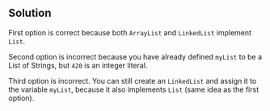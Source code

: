 ## Solution

First option is correct because both `ArrayList` and `LinkedList` implement `List`.

Second option is incorrect because you have already defined `myList` to be a List of Strings, but `420` is an integer literal.

Third option is incorrect. You can still create an `LinkedList` and assign it to the variable `myList`, because it also implements `List` (same idea as the first option).